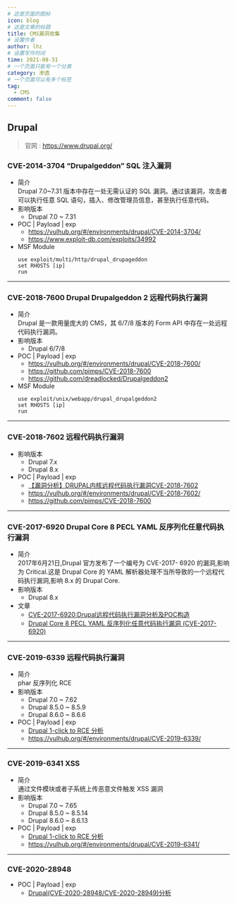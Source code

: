```yaml
---
# 这是页面的图标
icon: blog
# 这是文章的标题
title: CMS漏洞收集
# 设置作者
author: lhz
# 设置写作时间
time: 2021-08-31
# 一个页面只能有一个分类
category: 渗透
# 一个页面可以有多个标签
tag:
  - CMS
comment: false
---
```


## Drupal
> 官网 : <https://www.drupal.org/>
### CVE-2014-3704 “Drupalgeddon” SQL 注入漏洞  
 - 简介  
  Drupal 7.0~7.31 版本中存在一处无需认证的 SQL 漏洞。通过该漏洞，攻击者可以执行任意 SQL 语句，插入、修改管理员信息，甚至执行任意代码。
 - 影响版本  
    - Drupal 7.0 ~ 7.31
 - POC | Payload | exp  
    - <https://vulhub.org/#/environments/drupal/CVE-2014-3704/>
    - <https://www.exploit-db.com/exploits/34992>
 - MSF Module
   ```
   use exploit/multi/http/drupal_drupageddon
   set RHOSTS [ip]
   run
   ```  
---
### CVE-2018-7600 Drupal Drupalgeddon 2 远程代码执行漏洞
  - 简介  
  Drupal 是一款用量庞大的 CMS，其 6/7/8 版本的 Form API 中存在一处远程代码执行漏洞。  
  - 影响版本  
    - Drupal 6/7/8
  - POC | Payload | exp  
    - <https://vulhub.org/#/environments/drupal/CVE-2018-7600/>
    - <https://github.com/pimps/CVE-2018-7600>
    - <https://github.com/dreadlocked/Drupalgeddon2>
  - MSF Module
    ```
    use exploit/unix/webapp/drupal_drupalgeddon2
    set RHOSTS [ip]
    run
    ```
---
### CVE-2018-7602 远程代码执行漏洞
  - 影响版本  
    - Drupal 7.x  
    - Drupal 8.x
  - POC | Payload | exp
    - [【漏洞分析】DRUPAL内核远程代码执行漏洞CVE-2018-7602](http://blog.nsfocus.net/cve-2018-7602-drupal/)
    - <https://vulhub.org/#/environments/drupal/CVE-2018-7602/>
    - <https://github.com/pimps/CVE-2018-7600>
---
### CVE-2017-6920 Drupal Core 8 PECL YAML 反序列化任意代码执行漏洞
  - 简介  
    2017年6月21日,Drupal 官方发布了一个编号为 CVE-2017- 6920 的漏洞,影响为 Critical.这是 Drupal Core 的 YAML 解析器处理不当所导致的一个远程代码执行漏洞,影响 8.x 的 Drupal Core.
  - 影响版本  
    - Drupal 8.x
  - 文章  
    - [CVE-2017-6920:Drupal远程代码执行漏洞分析及POC构造](https://paper.seebug.org/334/)
    - [Drupal Core 8 PECL YAML 反序列化任意代码执行漏洞 (CVE-2017-6920)](https://vulhub.org/#/environments/drupal/CVE-2017-6920/)
---
### CVE-2019-6339 远程代码执行漏洞
  - 简介  
    phar 反序列化 RCE
  - 影响版本  
    - Drupal 7.0 ~ 7.62
    - Drupal 8.5.0 ~ 8.5.9
    - Drupal 8.6.0 ~ 8.6.6
  - POC | Payload | exp
    - [Drupal 1-click to RCE 分析](https://paper.seebug.org/897/)
    - <https://vulhub.org/#/environments/drupal/CVE-2019-6339/>
---
### CVE-2019-6341 XSS
  - 简介  
    通过文件模块或者子系统上传恶意文件触发 XSS 漏洞
  - 影响版本  
    - Drupal 7.0 ~ 7.65
    - Drupal 8.5.0 ~ 8.5.14
    - Drupal 8.6.0 ~ 8.6.13
  - POC | Payload | exp
    - [Drupal 1-click to RCE 分析](https://paper.seebug.org/897/)
    - <https://vulhub.org/#/environments/drupal/CVE-2019-6341/>
---
### CVE-2020-28948
  - POC | Payload | exp  
    - [Drupal(CVE-2020-28948/CVE-2020-28949)分析](https://mp.weixin.qq.com/s/-5z2gCrstyCLOOzgf1tZTg)
